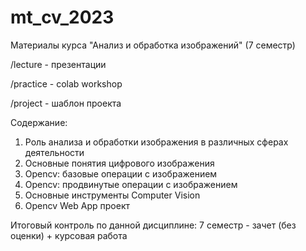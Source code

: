 # mt_cv_2023
Материалы курса "Анализ и обработка изображений" (7 семестр)

/lecture - презентации

/practice - colab workshop

/project - шаблон проекта

Содержание:

1. Роль анализа и обработки изображения в различных сферах деятельности
2. Основные понятия цифрового изображения
3. Opencv: базовые операции с изображением
4. Opencv: продвинутые операции с изображением
5. Основные инструменты Computer Vision
6. Opencv Web App проект

Итоговый контроль по данной дисциплине: 7 семестр - зачет (без оценки) + курсовая работа

